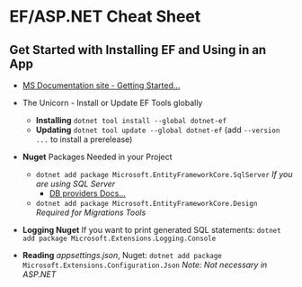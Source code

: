 # EF/ASP.NET Cheat Sheet

## Get Started with Installing EF and Using in an App

* [MS Documentation site - Getting Started...](https://docs.microsoft.com/en-us/ef/core/get-started/)

* The Unicorn - Install or Update EF Tools globally
  * **Installing** `dotnet tool install --global dotnet-ef`
  * **Updating**   `dotnet tool update --global dotnet-ef` (add `--version ...` to install a prerelease)
  
* **Nuget** Packages Needed in your Project
  * `dotnet add package Microsoft.EntityFrameworkCore.SqlServer`  *If you are using SQL Server*
    * [DB providers Docs...](https://docs.microsoft.com/en-us/ef/core/providers/)
  * `dotnet add package Microsoft.EntityFrameworkCore.Design`     *Required for Migrations Tools*

* **Logging Nuget** If you want to print generated SQL statements: `dotnet add package Microsoft.Extensions.Logging.Console`
* **Reading** *appsettings.json*, Nuget: `dotnet add package Microsoft.Extensions.Configuration.Json` *Note: Not necessary in ASP.NET*
